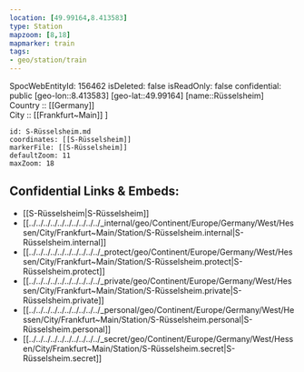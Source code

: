 ```yaml
---
location: [49.99164,8.413583] 
type: Station 
mapzoom: [8,18] 
mapmarker: train 
tags:
- geo/station/train
---
```

SpocWebEntityId: 156462
isDeleted: false
isReadOnly: false
confidential: public
[geo-lon::8.413583] 
[geo-lat::49.99164] 
[name::Rüsselsheim] 
Country :: [[Germany]]  
City :: [[Frankfurt~Main]] ] 


```leaflet
id: S-Rüsselsheim.md
coordinates: [[S-Rüsselsheim]] 
markerFile: [[S-Rüsselsheim]] 
defaultZoom: 11 
maxZoom: 18
```


## Confidential Links & Embeds: 
- [[S-Rüsselsheim|S-Rüsselsheim]] 
- [[../../../../../../../../../../_internal/geo/Continent/Europe/Germany/West/Hessen/City/Frankfurt~Main/Station/S-Rüsselsheim.internal|S-Rüsselsheim.internal]] 
- [[../../../../../../../../../../_protect/geo/Continent/Europe/Germany/West/Hessen/City/Frankfurt~Main/Station/S-Rüsselsheim.protect|S-Rüsselsheim.protect]] 
- [[../../../../../../../../../../_private/geo/Continent/Europe/Germany/West/Hessen/City/Frankfurt~Main/Station/S-Rüsselsheim.private|S-Rüsselsheim.private]] 
- [[../../../../../../../../../../_personal/geo/Continent/Europe/Germany/West/Hessen/City/Frankfurt~Main/Station/S-Rüsselsheim.personal|S-Rüsselsheim.personal]] 
- [[../../../../../../../../../../_secret/geo/Continent/Europe/Germany/West/Hessen/City/Frankfurt~Main/Station/S-Rüsselsheim.secret|S-Rüsselsheim.secret]] 
